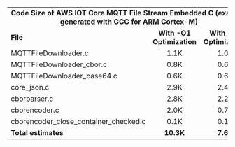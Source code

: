 <table>
    <tr>
        <td colspan="3"><center><b>Code Size of AWS IOT Core MQTT File Stream Embedded C (example generated with GCC for ARM Cortex-M)</b></center></td>
    </tr>
    <tr>
        <td><b>File</b></td>
        <td><b><center>With -O1 Optimization</center></b></td>
        <td><b><center>With -Os Optimization</center></b></td>
    </tr>
    <tr>
        <td>MQTTFileDownloader.c</td>
        <td><center>1.1K</center></td>
        <td><center>1.0K</center></td>
    </tr>
    <tr>
        <td>MQTTFileDownloader_cbor.c</td>
        <td><center>0.8K</center></td>
        <td><center>0.6K</center></td>
    </tr>
    <tr>
        <td>MQTTFileDownloader_base64.c</td>
        <td><center>0.6K</center></td>
        <td><center>0.6K</center></td>
    </tr>
    <tr>
        <td>core_json.c</td>
        <td><center>2.9K</center></td>
        <td><center>2.4K</center></td>
    </tr>
    <tr>
        <td>cborparser.c</td>
        <td><center>2.8K</center></td>
        <td><center>2.2K</center></td>
    </tr>
    <tr>
        <td>cborencoder.c</td>
        <td><center>2.0K</center></td>
        <td><center>0.7K</center></td>
    </tr>
    <tr>
        <td>cborencoder_close_container_checked.c</td>
        <td><center>0.1K</center></td>
        <td><center>0.1K</center></td>
    </tr>
    <tr>
        <td><b>Total estimates</b></td>
        <td><b><center>10.3K</center></b></td>
        <td><b><center>7.6K</center></b></td>
    </tr>
</table>
